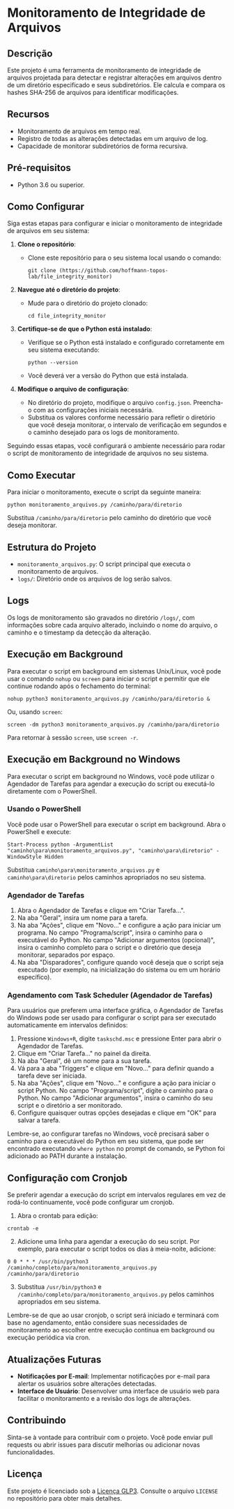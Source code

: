 # Monitoramento de Integridade de Arquivos

## Descrição
Este projeto é uma ferramenta de monitoramento de integridade de arquivos projetada para detectar e registrar alterações em arquivos dentro de um diretório especificado e seus subdiretórios. Ele calcula e compara os hashes SHA-256 de arquivos para identificar modificações.

## Recursos
- Monitoramento de arquivos em tempo real.
- Registro de todas as alterações detectadas em um arquivo de log.
- Capacidade de monitorar subdiretórios de forma recursiva.

## Pré-requisitos
- Python 3.6 ou superior.

## Como Configurar

Siga estas etapas para configurar e iniciar o monitoramento de integridade de arquivos em seu sistema:

1. **Clone o repositório**:
   - Clone este repositório para o seu sistema local usando o comando:
     ```
     git clone (https://github.com/hoffmann-topos-lab/file_integrity_monitor)
     ```

2. **Navegue até o diretório do projeto**:
   - Mude para o diretório do projeto clonado:
     ```
     cd file_integrity_monitor
     ```

3. **Certifique-se de que o Python está instalado**:
   - Verifique se o Python está instalado e configurado corretamente em seu sistema executando:
     ```
     python --version
     ```
   - Você deverá ver a versão do Python que está instalada.

4. **Modifique o arquivo de configuração**:
   - No diretório do projeto, modifique o arquivo `config.json`. Preencha-o com as configurações iniciais necessária.
   - Substitua os valores conforme necessário para refletir o diretório que você deseja monitorar, o intervalo de verificação em segundos e o caminho desejado para os logs de monitoramento.


Seguindo essas etapas, você configurará o ambiente necessário para rodar o script de monitoramento de integridade de arquivos no seu sistema.


## Como Executar
Para iniciar o monitoramento, execute o script da seguinte maneira:

  `python monitoramento_arquivos.py /caminho/para/diretorio`

Substitua `/caminho/para/diretorio` pelo caminho do diretório que você deseja monitorar.

## Estrutura do Projeto
- `monitoramento_arquivos.py`: O script principal que executa o monitoramento de arquivos.
- `logs/`: Diretório onde os arquivos de log serão salvos.

## Logs
Os logs de monitoramento são gravados no diretório `/logs/`, com informações sobre cada arquivo alterado, incluindo o nome do arquivo, o caminho e o timestamp da detecção da alteração.

## Execução em Background

Para executar o script em background em sistemas Unix/Linux, você pode usar o comando `nohup` ou `screen` para iniciar o script e permitir que ele continue rodando após o fechamento do terminal:

  `nohup python3 monitoramento_arquivos.py /caminho/para/diretorio &`


Ou, usando `screen`:

  `screen -dm python3 monitoramento_arquivos.py /caminho/para/diretorio`


Para retornar à sessão `screen`, use `screen -r`.

## Execução em Background no Windows

Para executar o script em background no Windows, você pode utilizar o Agendador de Tarefas para agendar a execução do script ou executá-lo diretamente com o PowerShell.

### Usando o PowerShell

Você pode usar o PowerShell para executar o script em background. Abra o PowerShell e execute:

  `Start-Process python -ArgumentList "caminho\para\monitoramento_arquivos.py", "caminho\para\diretorio" -WindowStyle Hidden`


Substitua `caminho\para\monitoramento_arquivos.py` e `caminho\para\diretorio` pelos caminhos apropriados no seu sistema.

### Agendador de Tarefas

1. Abra o Agendador de Tarefas e clique em "Criar Tarefa...".
2. Na aba "Geral", insira um nome para a tarefa.
3. Na aba "Ações", clique em "Novo..." e configure a ação para iniciar um programa. No campo "Programa/script", insira o caminho para o executável do Python. No campo "Adicionar argumentos (opcional)", insira o caminho completo para o script e o diretório que deseja monitorar, separados por espaço.
4. Na aba "Disparadores", configure quando você deseja que o script seja executado (por exemplo, na inicialização do sistema ou em um horário específico).

### Agendamento com Task Scheduler (Agendador de Tarefas)

Para usuários que preferem uma interface gráfica, o Agendador de Tarefas do Windows pode ser usado para configurar o script para ser executado automaticamente em intervalos definidos:

1. Pressione `Windows+R`, digite `taskschd.msc` e pressione Enter para abrir o Agendador de Tarefas.
2. Clique em "Criar Tarefa..." no painel da direita.
3. Na aba "Geral", dê um nome para a sua tarefa.
4. Vá para a aba "Triggers" e clique em "Novo..." para definir quando a tarefa deve ser iniciada.
5. Na aba "Ações", clique em "Novo..." e configure a ação para iniciar o script Python. No campo "Programa/script", digite o caminho para o Python. No campo "Adicionar argumentos", insira o caminho do seu script e o diretório a ser monitorado.
6. Configure quaisquer outras opções desejadas e clique em "OK" para salvar a tarefa.

Lembre-se, ao configurar tarefas no Windows, você precisará saber o caminho para o executável do Python em seu sistema, que pode ser encontrado executando `where python` no prompt de comando, se Python foi adicionado ao PATH durante a instalação.



## Configuração com Cronjob

Se preferir agendar a execução do script em intervalos regulares em vez de rodá-lo continuamente, você pode configurar um cronjob.

1. Abra o crontab para edição:

  `crontab -e`


2. Adicione uma linha para agendar a execução do seu script. Por exemplo, para executar o script todos os dias à meia-noite, adicione:

  `0 0 * * * /usr/bin/python3 /caminho/completo/para/monitoramento_arquivos.py /caminho/para/diretorio`

  
3. Substitua `/usr/bin/python3` e `/caminho/completo/para/monitoramento_arquivos.py` pelos caminhos apropriados em seu sistema.

Lembre-se de que ao usar cronjob, o script será iniciado e terminará com base no agendamento, então considere suas necessidades de monitoramento ao escolher entre execução contínua em background ou execução periódica via cron.



## Atualizações Futuras
- **Notificações por E-mail**: Implementar notificações por e-mail para alertar os usuários sobre alterações detectadas.
- **Interface de Usuário**: Desenvolver uma interface de usuário web para facilitar o monitoramento e a revisão dos logs de alterações.

## Contribuindo
Sinta-se à vontade para contribuir com o projeto. Você pode enviar pull requests ou abrir issues para discutir melhorias ou adicionar novas funcionalidades.

## Licença
Este projeto é licenciado sob a [Licença GLP3](LICENSE). Consulte o arquivo `LICENSE` no repositório para obter mais detalhes.

